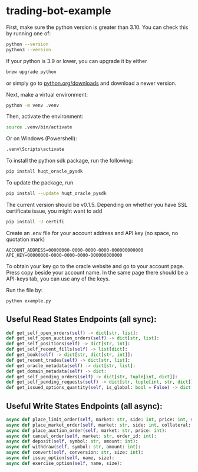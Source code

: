 # trading-bot-example

First, make sure the python version is greater than 3.10.
You can check this by running one of:
```bash
python --version
python3 --version
``` 
If your python is 3.9 or lower, you can upgrade it by either
```bash
brew upgrade python
```
or simply go to [python.org/downloads](https://python.org/downloads) and download a newer version.

Next, make a virtual environment:
```bash
python -m venv .venv
```
Then, activate the environment: 
```bash 
source .venv/bin/activate
```
Or on Windows (Powershell):
```bash
.venv\Scripts\activate
```

To install the python sdk package, run the following:
```bash
pip install huqt_oracle_pysdk
```
To update the package, run 
```bash
pip install --update huqt_oracle_pysdk
```
The current version should be v0.1.5. Depending on whether you have SSL certificate issue,
you might want to add 
```bash
pip install -U certifi
```

Create an .env file for your account address and API key (no space, no quotation mark)
```
ACCOUNT_ADDRESS=00000000-0000-0000-0000-000000000000
API_KEY=00000000-0000-0000-0000-000000000000

```
To obtain your key go to the oracle website and go to your account page.
Press copy beside your account name. In the same page there should be a API-keys tab,
you can use any of the keys.

Run the file by:
```bash
python example.py
```

## Useful Read States Endpoints (all sync):
```python
def get_self_open_orders(self) -> dict[str, list]:
def get_self_open_auction_orders(self) -> dict[str, list]:
def get_self_positions(self) -> dict[str, int]:
def get_self_recent_fills(self) -> list[dict]:
def get_book(self) -> dict[str, dict[str, int]]:
def get_recent_trades(self) -> dict[str, list]:
def get_oracle_metadata(self) -> dict[str, list]:
def get_domain_metadata(self) -> dict:
def get_self_pending_orders(self) -> dict[str, tuple[int, dict]]:
def get_self_pending_requests(self) -> dict[str, tuple[int, str, dict]]:
def get_issued_options_quantity(self, is_global: bool = False) -> dict[str, int]:
```

## Useful Write States Endpoints (all async):
```python
async def place_limit_order(self, market: str, side: int, price: int, size: int, tif: int):
async def place_market_order(self, market: str, side: int, collateral: int):
async def place_auction_order(self, market: str, price: int):
async def cancel_order(self, market: str, order_id: int):
async def deposit(self, symbol: str, amount: int):
async def withdraw(self, symbol: str, amount: int):
async def convert(self, conversion: str, size: int):
async def issue_option(self, name, size):
async def exercise_option(self, name, size):
```